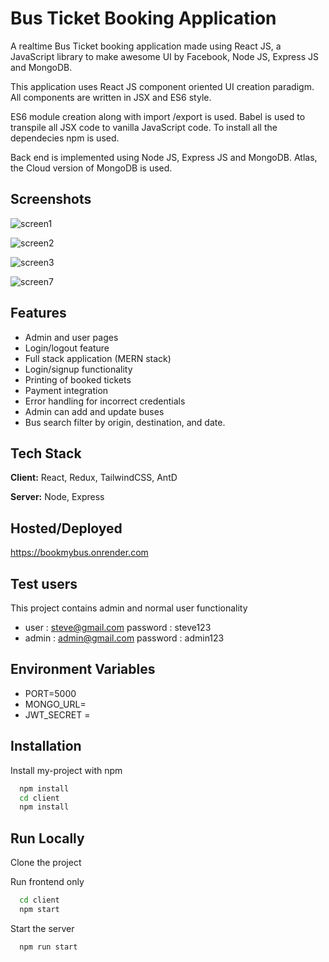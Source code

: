 
# Bus Ticket Booking Application

A realtime Bus Ticket booking application made using React JS, a JavaScript library to make awesome UI by Facebook, Node JS, Express JS and MongoDB.

This application uses React JS component oriented UI creation paradigm. All components are written in JSX and ES6 style.

ES6 module creation along with import /export is used. Babel is used to transpile all JSX code to vanilla JavaScript code. To install all the dependecies npm is used.

Back end is implemented using Node JS, Express JS and MongoDB. Atlas, the Cloud version of MongoDB is used.

## Screenshots

![screen1](https://github.com/Nihitv101/Bus-Ticket-Booking-app/assets/122816401/1b69bae2-d98a-4e92-8303-6885381ebdf6)

![screen2](https://github.com/Nihitv101/Bus-Ticket-Booking-app/assets/122816401/179acca4-0ef3-4263-afdb-794d05fde4e0)

![screen3](https://github.com/Nihitv101/Bus-Ticket-Booking-app/assets/122816401/70b94a82-91da-4765-97c1-5564f7919db0)

![screen7](https://github.com/Nihitv101/Bus-Ticket-Booking-app/assets/122816401/2afb0df8-376c-45f4-aae1-c89bb058a451)



## Features

- Admin and user pages
- Login/logout feature
- Full stack application (MERN stack)
- Login/signup functionality
- Printing of booked tickets
- Payment integration
- Error handling for incorrect credentials
- Admin can add and update buses
- Bus search filter by origin, destination, and date.

## Tech Stack

**Client:** React, Redux, TailwindCSS, AntD

**Server:** Node, Express


## Hosted/Deployed

https://bookmybus.onrender.com
## Test users

This project contains admin and normal user functionality

- user : steve@gmail.com password : steve123
- admin : admin@gmail.com  password : admin123


## Environment Variables

- PORT=5000 
- MONGO_URL=<yourmongourl> 
- JWT_SECRET = <yourSecret>


## Installation

Install my-project with npm

```bash
  npm install 
  cd client
  npm install
```


    
## Run Locally

Clone the project

Run frontend only

```bash
  cd client
  npm start
```

Start the server

```bash
  npm run start
```

